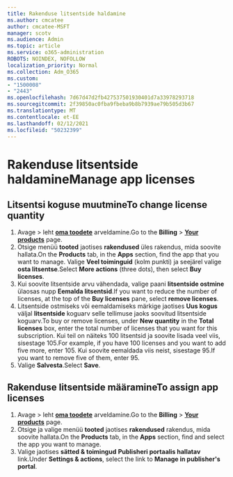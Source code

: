 ```yaml
---
title: Rakenduse litsentside haldamine
ms.author: cmcatee
author: cmcatee-MSFT
manager: scotv
ms.audience: Admin
ms.topic: article
ms.service: o365-administration
ROBOTS: NOINDEX, NOFOLLOW
localization_priority: Normal
ms.collection: Adm_O365
ms.custom:
- "1500008"
- "2443"
ms.openlocfilehash: 7d67d47d2fb427537501930401d7a33978293718
ms.sourcegitcommit: 2f39850ac0fba9fbeba9b8b7939ae79b505d3b67
ms.translationtype: MT
ms.contentlocale: et-EE
ms.lasthandoff: 02/12/2021
ms.locfileid: "50232399"
---
```

# <a name="manage-app-licenses"></a><span data-ttu-id="50a74-102">Rakenduse litsentside haldamine</span><span class="sxs-lookup"><span data-stu-id="50a74-102">Manage app licenses</span></span>

## <a name="to-change-license-quantity"></a><span data-ttu-id="50a74-103">Litsentsi koguse muutmine</span><span class="sxs-lookup"><span data-stu-id="50a74-103">To change license quantity</span></span>

1. <span data-ttu-id="50a74-104">Avage   >  leht **[oma toodete](https://go.microsoft.com/fwlink/p/?linkid=842054)** arveldamine.</span><span class="sxs-lookup"><span data-stu-id="50a74-104">Go to the **Billing** > **[Your products](https://go.microsoft.com/fwlink/p/?linkid=842054)** page.</span></span>
2. <span data-ttu-id="50a74-105">Otsige menüü **tooted** jaotises **rakendused** üles rakendus, mida soovite hallata.</span><span class="sxs-lookup"><span data-stu-id="50a74-105">On the **Products** tab, in the **Apps** section, find the app that you want to manage.</span></span> <span data-ttu-id="50a74-106">Valige **Veel toiminguid** (kolm punkti) ja seejärel valige **osta litsentse**.</span><span class="sxs-lookup"><span data-stu-id="50a74-106">Select **More actions** (three dots), then select **Buy licenses**.</span></span>
3. <span data-ttu-id="50a74-107">Kui soovite litsentside arvu vähendada, valige paani **litsentside ostmine** ülaosas nupp **Eemalda litsentsid**.</span><span class="sxs-lookup"><span data-stu-id="50a74-107">If you want to reduce the number of licenses, at the top of the **Buy licenses** pane, select **remove licenses**.</span></span>
4. <span data-ttu-id="50a74-108">Litsentside ostmiseks või eemaldamiseks märkige jaotises **Uus kogus** väljal **litsentside** koguarv selle tellimuse jaoks soovitud litsentside koguarv.</span><span class="sxs-lookup"><span data-stu-id="50a74-108">To buy or remove licenses, under **New quantity** in the **Total licenses** box, enter the total number of licenses that you want for this subscription.</span></span> <span data-ttu-id="50a74-109">Kui teil on näiteks 100 litsentsid ja soovite lisada veel viis, sisestage 105.</span><span class="sxs-lookup"><span data-stu-id="50a74-109">For example, if you have 100 licenses and you want to add five more, enter 105.</span></span> <span data-ttu-id="50a74-110">Kui soovite eemaldada viis neist, sisestage 95.</span><span class="sxs-lookup"><span data-stu-id="50a74-110">If you want to remove five of them, enter 95.</span></span>
5. <span data-ttu-id="50a74-111">Valige **Salvesta**.</span><span class="sxs-lookup"><span data-stu-id="50a74-111">Select **Save**.</span></span>

## <a name="to-assign-app-licenses"></a><span data-ttu-id="50a74-112">Rakenduse litsentside määramine</span><span class="sxs-lookup"><span data-stu-id="50a74-112">To assign app licenses</span></span>

1. <span data-ttu-id="50a74-113">Avage   >  leht **[oma toodete](https://go.microsoft.com/fwlink/p/?linkid=842054)** arveldamine.</span><span class="sxs-lookup"><span data-stu-id="50a74-113">Go to the **Billing** > **[Your products](https://go.microsoft.com/fwlink/p/?linkid=842054)** page.</span></span>
2. <span data-ttu-id="50a74-114">Otsige ja valige menüü **tooted** jaotises **rakendused** rakendus, mida soovite hallata.</span><span class="sxs-lookup"><span data-stu-id="50a74-114">On the **Products** tab, in the **Apps** section, find and select the app you want to manage.</span></span>
3. <span data-ttu-id="50a74-115">Valige jaotises **sätted & toimingud** **Publisheri portaalis hallatav** link.</span><span class="sxs-lookup"><span data-stu-id="50a74-115">Under **Settings & actions**, select the link to **Manage in publisher's portal**.</span></span>